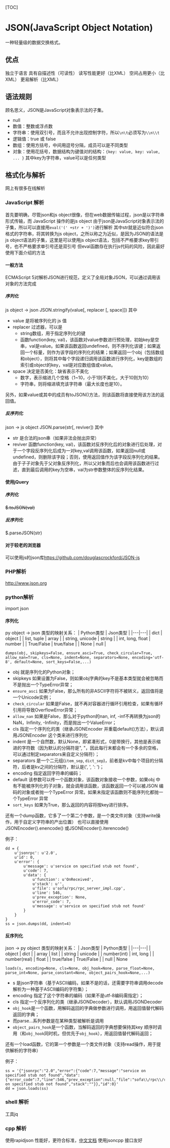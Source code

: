 [TOC]
# JSON(JavaScript Object Notation)
一种轻量级的数据交换格式。

## 优点
独立于语言
具有自描述性（可读性）
读写性能更好（比XML）
空间占用更小（比XML）
更易解析（比XML）

## 语法规则
顾名思义，JSON是JavaScript对象表示法的子集。
+ null
+ 数值：整数或浮点数
+ 字符串：使用双引号，而且不允许出现控制字符，所以`\n\t`必须写为`\\n\\t`
+ 逻辑值：true 或 false
+ 数组：使用方括号，中间用逗号分隔，成员可以是不同类型
+ 对象：使用花括号，数据结构为键值对的结构：`{key: value, key: value, ... }`
其中key为字符串，value可以是任何类型

## 格式化与解析
网上有很多在线解析

### JavaScript 解析
首先要明确，尽管json和js object很像，但在web数据传输过程，json是以字符串形式传输，而 JavaScript 操作的是js object
由于json是JavaScript对象表示法的子集，所以可以直接用`eval('(' +str + ')')`进行解析
其中str就是近似符合json格式的字符串，将其转换为js object，之所以称之为近似，是因为JSON的语法是js object语法的子集，这里是可以使用js object语法，包括不严格要求key带引号，也不严格要求单引号还是双引号
但eval函数存在执行js代码的风险，因此最好使用下面介绍的方法

#### 一般方法
ECMAScript 5对解析JSON进行规范，定义了全局对象JSON，可以通过调用该对象的方法完成
##### 序列化
js object -> json
JSON.stringify(value[, replacer [, space]])
其中
+ value 是将被序列化的 js 值
+ replacer 过滤器，可以是
    - string数组，用于指定序列化的键
    - 函数function(key, val)，该函数对value参数进行预处理，初始key是空串，val是value。如果该函数返回undefined，则不序列化该键；如果返回一个标量，则作为该字段的序列化的结果；如果返回一个obj（包括数组和object），则将其中每个字段递归调用该函数进行序列化，key是数组的索引或object的key，val是对应数组值或value。
+ space 决定是否美化：缺省表示不美化
    - 数字，表示缩进几个空格（1~10，小于1则不美化，大于10则为10）
    - 字符串，则将缩进填充该字符串（最大长度也是10）。

另外，如果value或其中的成员有toJSON()方法，则该函数将直接使用该方法的返回值。
##### 反序列化
json -> js object
JSON.parse(str[, reviver])
其中
+ str 是合法的json串（如果非法会抛出异常）
+ reviver 函数function(key, val)，该函数对反序列化后的对象进行后处理，对于一个字段反序列化后成为一对key,val调用该函数，如果返回null或undefined，则删除该字段；否则，使用返回值作为该字段反序列化的结果。由于子子对象先于父对象反序列化，所以父对象而后也会调用该函数进行过滤，直到最后调用的key为空串，val为str参数整体的反序列化结果。


#### 使用jQuery
##### 序列化
~~$.toJSON(val)~~
##### 反序列化
$.parseJSON(str)

#### 对于较老的浏览器
可以使用js的json库<https://github.com/douglascrockford/JSON-js>

### PHP解析
<http://www.json.org>

### python解析
import json
#### 序列化
py object -> json
类型的映射关系：
| Python类型 | Json类型 |
|---|---|
| dict | object |
| list, tuple | array |
| string, unicode | string |
| int, long, float | number |
| True/False | true/false |
| None | null |
```
dumps(obj, skipkeys=False, ensure_asci=True, check_circular=True, allow_nan=True, cls=None, indent=None, separators=None, encoding='utf-8', default=None, sort_keys=False,...)
```
+ obj 就是序列化的Python对象；
+ skipkeys 如果设置为False，则如果obj字典的key不是基本类型就会被忽略而不是抛出一个TypeError异常；
+ `ensure_asci` 如果为False，那么所有的非ASCII字符将不被转义，返回值将是一个Unicode实例；
+ `check_circular` 如果是False，就不再对容器进行循环引用检查，如果有循环引用将导致OverflowError异常；
+ `allow_nan` 如果是False，那么对于python的nan, inf, -inf不再转换为json的NaN，Infinity, -Infinity，而是抛出一个ValueError；
+ cls 指定一个序列化的类（继承JSONEncoder 并重载default()方法），默认调用JSONEncoder 这个类来进行序列化
+ indent 是一个自然数，默认None，即紧凑形式，0是带换行，其他是表示缩进的字符数（因为默认的分隔符是", "，因此每行末都会有一个多余的空格，可以通过制定separators来自定义分隔符）；
+ separators 是一个二元组(`item_sep`, `dict_sep`)，前者是kv中每个项目的分隔符，后者是kv之间的分隔符，默认是(', ', ': ')；
+ encoding 指定返回字符串的编码；
+ default 该参数可以传一个函数对象，该函数对象接收一个参数，如果obj 中有不能被序列化的子对象，就会调用该函数，该函数返回一个可以被JSON 编码的对象或者抛一个TypeError 异常。如果未指定该函数则不能序列化都抛一个TypeError 异常
+ `sort_keys` 如果为True，那么返回的内容将按key进行排序。

还有一个dump函数，它多了一个第二个参数，是一个类文件对象（支持write操作，用于自定义字符串的产出位置）
也可以直接使用JSONEncoder().enencode() 或JSONEncoder().iterencode()

例子：
```
dd = {
    u'jsonrpc': u'2.0',
    u'id': 0,
    u'error': {
        u'message': u'service on specified stub not found',
        u'code': 7,
        u'data': {
            u'function': u'OnReceived',
            u'stack': u'',
            u'file': u'sofa/rpc/rpc_server_impl.cpp',
            u'line': 546,
            u'prev_exception': None,
            u'error_code': 7,
            u'message': u'service on specified stub not found'
        }
    }
}
ss = json.dumps(dd, indent=4)
```

#### 反序列化
json -> py object
类型的映射关系：
| Json类型 | Python类型 |
|---|---|
| object | dict |
| array | list |
| string | unicode |
| number(int) | int, long |
| number(real) | float |
| true/false | True/False |
| null | None
```
loads(s, encoding=None, cls=None, obj_hook=None, parse_float=None, parse_int=None, parse_constant=None, object_pairs_hook=None,...)
```
+ s 是json字符串（基于ASCII编码，如果不是的话，还需要字符串调用decode解析为一种基于ASCII编码的字符集）；
+ encoding 指定了这个字符串的编码（如果不是utf-8编码需指定）；
+ cls 指定一个反序列化的类（继承JSONDecoder），默认调用JSONDecoder
+ `obj_hook`是一个函数，用解码返回的字典做参数进行调用，用返回值替代解码返回的字典；
+ 而parse...系列参数是在某种类型被解析是调用
+ `object_pairs_hook`是一个函数，当解码返回的字典想要保持其key 顺序时调用（和`obj_hook`同时机，但优先于`obj_hook`），用返回值替代解码返回；

还有一个load函数，它的第一个参数是一个类文件对象（支持read操作，用于提供解析的字符串）

例子：
```
ss = '{"jsonrpc":"2.0","error":{"code":7,"message":"service on specified stub not found","data":{"error_code":7,"line":546,"prev_exception":null,"file":"sofa\\/rpc\\/rpc_server_impl.cpp","function":"OnReceived","message":"service on specified stub not found","stack":""}},"id":0}'
dd = json.loads(ss)
```

### shell 解析
工具jq

### cpp 解析
使用rapidjson 性能好，更符合标准，[中文文档](http://rapidjson.org/zh-cn/index.html)
使用jsoncpp 接口友好

